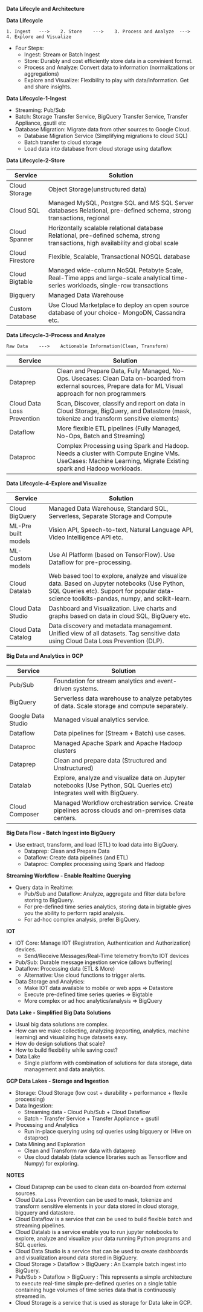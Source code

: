**Data Lifecyle and Architecture**

**Data Lifecycle**

```
1. Ingest   --->    2. Store    --->    3. Process and Analyze  --->    4. Explore and Visualize
```

- Four Steps:
  - Ingest: Stream or Batch Ingest
  - Store: Durably and cost efficiently store data in a convinient format.
  - Process and Analyze: Convert data to information (normalizations or aggregations)
  - Explore and Visualize: Flexibility to play with data/information. Get and share insights.

**Data Lifecycle-1-Ingest**

- Streaming: Pub/Sub
- Batch: Storage Transfer Service, BigQuery Transfer Service, Transfer Appliance, gsutil etc
- Database Migration: Migrate data from other sources to Google Cloud.
  - Database Migration Service (Simplifying migrations to cloud SQL)
  - Batch transfer to cloud storage
  - Load data into database from cloud storage using dataflow.

**Data Lifecycle-2-Store**

<table>
<thead>
<tr>
<th>Service</th>
<th>Solution</th>
</tr>
</thead>
<tbody>
<tr>
<td>Cloud Storage</td>
<td>Object Storage(unstructured data)</td>
</tr>
<tr>
<td>Cloud SQL</td>
<td>Managed MySQL, Postgre SQL and MS SQL Server databases Relational, pre-defined schema, strong transactions, regional</td>
</tr>
<tr>
<td>Cloud Spanner</td>
<td>Horizontally scalable relational database Relational, pre-defined schema, strong transactions, high availability and global scale</td>
</tr>
<tr>
<td>Cloud Firestore</td>
<td>Flexible, Scalable, Transactional NOSQL database</td>
</tr>
<tr>
<td>Cloud Bigtable</td>
<td>Managed wide-column NoSQL Petabyte Scale, Real-Time apps and large-scale analytical time-series workloads, single-row transactions</td>
</tr>
<tr>
<td>Bigquery</td>
<td>Managed Data Warehouse</td>
</tr>
<tr>
<td>Custom Database</td>
<td>Use Cloud Marketplace to deploy an open source database of your choice- MongoDN, Cassandra etc.</td>
</tr>
</tbody>
</table>

**Data Lifecycle-3-Process and Analyze**

```
Raw Data    --->    Actionable Information(Clean, Transform)
```

<table>
<thead>
<tr>
<th>Service</th>
<th>Solution</th>
</tr>
</thead>
<tbody>
<tr>
<td>Dataprep</td>
<td>Clean and Prepare Data, Fully Managed, No-Ops. Usecases: Clean Data on-boarded from external sources, Prepare data for ML Visual approach for non programmers</td>
</tr>
<tr>
<td>Cloud Data Loss Prevention</td>
<td>Scan, Discover, classify and report on data in Cloud Storage, BigQuery, and Datastore (mask, tokenize and transform sensitive elements)</td>
</tr>
<tr>
<td>Dataflow</td>
<td>More flexible ETL pipelines (Fully Managed, No-Ops, Batch and Streaming)</td>
</tr>
<tr>
<td>Dataproc</td>
<td>Complex Processing using Spark and Hadoop. Needs a cluster with Compute Engine VMs. UseCases: Machine Learning, Migrate Existing spark and Hadoop workloads.</td>
</tr>
</tbody>
</table>

**Data Lifecycle-4-Explore and Visualize**

<table>
<thead>
<tr>
<th>Service</th>
<th>Solution</th>
</tr>
</thead>
<tbody>
<tr>
<td>Cloud BigQuery</td>
<td>Managed Data Warehouse, Standard SQL, Serverless, Separate Storage and Compute</td>
</tr>
<tr>
<td>ML-Pre built models</td>
<td>Vision API, Speech-to-text, Natural Language API, Video Intelligence API etc.</td>
</tr>
<tr>
<td>ML-Custom models</td>
<td>Use AI Platform (based on TensorFlow). Use Dataflow for pre-processing.</td>
</tr>
<tr>
<td>Cloud Datalab</td>
<td>Web based tool to explore, analyze and visualize data. Based on Jupyter notebooks (Use Python, SQL Queries etc). Support for popular data-science toolkits-pandas, numpy, and scikit-learn.</td>
</tr>
<tr>
<td>Cloud Data Studio</td>
<td>Dashboard and Visualization. Live charts and graphs based on data in cloud SQL, BigQuery etc.</td>
</tr>
<tr>
<td>Cloud Data Catalog</td>
<td>Data discovery and metadata management. Unified view of all datasets. Tag sensitive data using Cloud Data Loss Prevention (DLP).</td>
</tr>
</tbody>
</table>

**Big Data and Analytics in GCP**

<table>
<thead>
<tr>
<th>Service</th>
<th>Solution</th>
</tr>
</thead>
<tbody>
<tr>
<td>Pub/Sub</td>
<td>Foundation for stream analytics and event-driven systems.</td>
</tr>
<tr>
<td>BigQuery</td>
<td>Serverless data warehouse to analyze petabytes of data. Scale storage and compute separately.</td>
</tr>
<tr>
<td>Google Data Studio</td>
<td>Managed visual analytics service.</td>
</tr>
<tr>
<td>Dataflow</td>
<td>Data pipelines for (Stream + Batch) use cases.</td>
</tr>
<tr>
<td>Dataproc</td>
<td>Managed Apache Spark and Apache Hadoop clusters</td>
</tr>
<tr>
<td>Dataprep</td>
<td>Clean and prepare data (Structured and Unstructured)</td>
</tr>
<tr>
<td>Datalab</td>
<td>Explore, analyze and visualize data on Jupyter notebooks (Use Python, SQL Queries etc) Integrates well with BigQuery.</td>
</tr>
<tr>
<td>Cloud Composer</td>
<td>Managed Workflow orchestration service. Create pipelines across clouds and on-premises data centers.</td>
</tr>
</tbody>
</table>

**Big Data Flow - Batch Ingest into BigQuery**

- Use extract, transform, and load (ETL) to load data into BigQuery.
  - Dataprep: Clean and Prepare Data
  - Dataflow: Create data pipelines (and ETL)
  - Dataproc: Complex processing using Spark and Hadoop

**Streaming Workflow - Enable Realtime Querying**

- Query data in Realtime:
  - Pub/Sub and Dataflow: Analyze, aggregate and filter data before storing to BigQuery.
  - For pre-defined time series analytics, storing data in bigtable gives you the ability to perform rapid analysis.
  - For ad-hoc complex analysis, prefer BigQuery.

**IOT**

- IOT Core: Manage IOT (Registration, Authentication and Authorization) devices.
  - Send/Receive Messages/Real-Time telemetry from/to IOT devices
- Pub/Sub: Durable message ingestion service (allows buffering)
- Dataflow: Processing data (ETL & More)
  - Alternative: Use cloud functions to trigger alerts.
- Data Storage and Analytics:
  - Make IOT data available to mobile or web apps => Datastore
  - Execute pre-defined time series queries => Bigtable
  - More complex or ad hoc analytics/analysis => BigQuery

**Data Lake - Simplified Big Data Solutions**

- Usual big data solutions are complex.
- How can we make collecting, analyzing (reporting, analytics, machine learning) and visualizing huge datasets easy.
- How do design solutions that scale?
- How to build flexibility while saving cost?
- Data Lake
  - Single platform with combination of solutions for data storage, data management and data analytics.

**GCP Data Lakes - Storage and Ingestion**

- Storage: Cloud Storage (low cost + durability + performance + flexile processing)
- Data Ingestion:
  - Streaming data - Cloud Pub/Sub + Cloud Dataflow
  - Batch - Transfer Service + Transfer Appliance + gsutil
- Processing and Analytics
  - Run in-place querying using sql queries using bigquery or (Hive on dstaproc)
- Data Mining and Exploration
  - Clean and Transform raw data with dataprep
  - Use cloud datalab (data science libraries such as Tensorflow and Numpy) for exploring.

**NOTES**

- Cloud Dataprep can be used to clean data on-boarded from external sources.
- Cloud Data Loss Prevention can be used to mask, tokenize and transform sensitive elements in your data stored in cloud storage, bigquery and datastore.
- Cloud Dataflow is a service that can be used to build flexible batch and streaming pipelines.
- Cloud Datalab is a service enable you to run jupyter notebooks to explore, analyze and visualize your data running Python programs and SQL queries.
- Cloud Data Studio is a service that can be used to create dashboards and visualization around data stored in BigQuery.
- Cloud Storage > Dataflow > BigQuery : An Example batch ingest into BigQuery.
- Pub/Sub > Dataflow > BigQuery : This represents a simple architecture to execute real-time simple pre-defined queries on a single table containing huge volumes of time series data that is continuously streamed in.
- Cloud Storage is a service that is used as storage for Data lake in GCP.